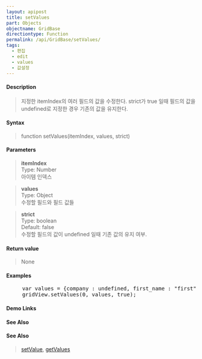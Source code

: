 ```yaml
---
layout: apipost
title: setValues
part: Objects
objectname: GridBase
directiontype: Function
permalink: /api/GridBase/setValues/
tags:
  - 편집
  - edit
  - values
  - 값설정
---
```



#### Description

> 지정한 itemIndex의 여러 필드의 값을 수정한다.
> strict가 true 일때 필드의 값을 undefined로 지정한 경우 기존의 값을 유지한다.

#### Syntax

> function setValues(itemIndex, values, strict)

#### Parameters

> **itemIndex**  
> Type: Number  
> 아이템 인덱스  

> **values**  
> Type: Object  
> 수정할 필드와 필드 값들  

> **strict**  
> Type: boolean   
> Default: false  
> 수정할 필드의 값이 undefined 일때 기존 값의 유지 여부.  

#### Return value

> None

#### Examples 

<pre class="prettyprint">
     var values = {company : undefined, first_name : "first", last_name : "abc"};
     gridView.setValues(0, values, true);
</pre>

#### Demo Links
#### See Also

#### See Also
> [setValue](/api/GridBase/setValue), [getValues](/api/GridView/getValues)

